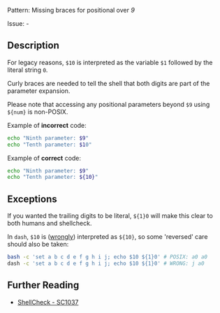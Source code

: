Pattern: Missing braces for positional over _9_

Issue: -

## Description

For legacy reasons, `$10` is interpreted as the variable `$1` followed by the literal string `0`.

Curly braces are needed to tell the shell that both digits are part of the parameter expansion.

Please note that accessing any positional parameters beyond `$9` using `${num}` is non-POSIX.

Example of **incorrect** code:

```sh
echo "Ninth parameter: $9"
echo "Tenth parameter: $10"
```

Example of **correct** code:

```sh
echo "Ninth parameter: $9"
echo "Tenth parameter: ${10}"
```

## Exceptions

If you wanted the trailing digits to be literal, `${1}0` will make this clear to both humans and shellcheck.

In `dash`, `$10` is ([wrongly](https://gnu.org/s/autoconf/manual/html_node/Shell-Substitutions.html)) interpreted as `${10}`, so some 'reversed' care should also be taken:

```sh
bash -c 'set a b c d e f g h i j; echo $10 ${1}0' # POSIX: a0 a0
dash -c 'set a b c d e f g h i j; echo $10 ${1}0' # WRONG: j a0
```

## Further Reading

* [ShellCheck - SC1037](https://github.com/koalaman/shellcheck/wiki/SC1037)
